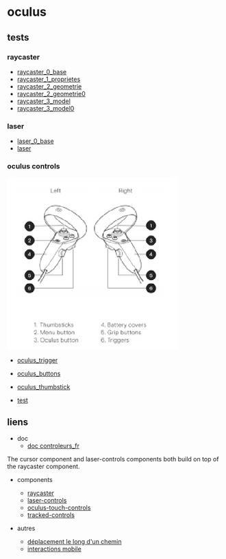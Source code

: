# oculus


## tests
### raycaster
* [raycaster_0_base](https://eminet666.github.io/eminet_VR/x_oculus/raycaster_0_base.html)
* [raycaster_1_proprietes](https://eminet666.github.io/eminet_VR/x_oculus/raycaster_1_proprietes.html)
* [raycaster_2_geometrie](https://eminet666.github.io/eminet_VR/x_oculus/raycaster_2_geometrie.html)
* [raycaster_2_geometrie0](https://eminet666.github.io/eminet_VR/x_oculus/raycaster_2_geometrie0.html)
* [raycaster_3_model](https://eminet666.github.io/eminet_VR/x_oculus/raycaster_3_model.html)
* [raycaster_3_model0](https://eminet666.github.io/eminet_VR/x_oculus/raycaster_3_model0.html)

### laser    
* [laser_0_base](https://eminet666.github.io/eminet_VR/x_oculus/laser_0_base.html)
* [laser](https://eminet666.github.io/eminet_VR/x_oculus/laser.html)

### oculus controls
![manettes](./manettes.png)
* [oculus_trigger](https://eminet666.github.io/eminet_VR/x_oculus/oculus_0_trigger.html)
* [oculus_buttons](https://eminet666.github.io/eminet_VR/x_oculus/oculus_1_buttons.html)
* [oculus_thumbstick](https://eminet666.github.io/eminet_VR/x_oculus/oculus_2_thumbstick.html)

* [test](https://aframe.io/aframe/examples/test/laser-controls/)

## liens
* doc
    * [doc controleurs_fr](https://sodocumentation.net/aframe/topic/10112/controls--component-)

The cursor component and laser-controls components both build on top of the raycaster component.
* components
    * [raycaster](https://github.com/aframevr/aframe/blob/master/docs/components/raycaster.md)
    * [laser-controls](https://github.com/aframevr/aframe/blob/master/docs/components/laser-controls.md)
    * [oculus-touch-controls](https://github.com/aframevr/aframe/blob/master/docs/components/oculus-touch-controls.md)
    * [tracked-controls](https://github.com/aframevr/aframe/blob/master/docs/components/tracked-controls.md)

* autres
    * [déplacement le long d'un chemin](https://github.com/protyze/aframe-alongpath-component)
    * [interactions mobile](https://ar-js-org.github.io/AR.js-Docs/ui-events/)

